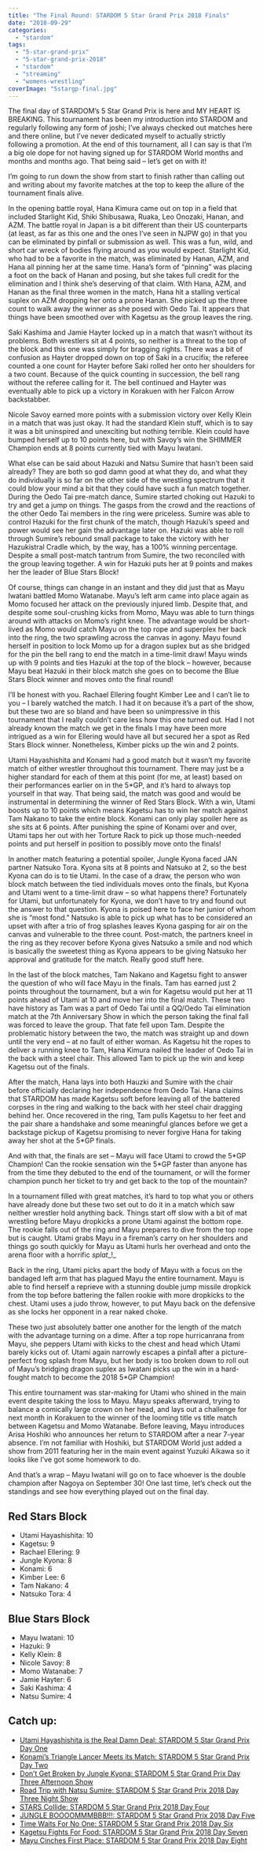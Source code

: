 ```yaml
---
title: "The Final Round: STARDOM 5 Star Grand Prix 2018 Finals"
date: "2018-09-29"
categories: 
  - "stardom"
tags: 
  - "5-star-grand-prix"
  - "5-star-grand-prix-2018"
  - "stardom"
  - "streaming"
  - "womens-wrestling"
coverImage: "5stargp-final.jpg"
---
```


The final day of STARDOM’s 5 Star Grand Prix is here and MY HEART IS BREAKING. This tournament has been my introduction into STARDOM and regularly following any form of joshi; I’ve always checked out matches here and there online, but I’ve never dedicated myself to actually strictly following a promotion. At the end of this tournament, all I can say is that I’m a big ole dope for not having signed up for STARDOM World months and months and months ago. That being said – let’s get on with it!

I’m going to run down the show from start to finish rather than calling out and writing about my favorite matches at the top to keep the allure of the tournament finals alive.

In the opening battle royal, Hana Kimura came out on top in a field that included Starlight Kid, Shiki Shibusawa, Ruaka, Leo Onozaki, Hanan, and AZM. The battle royal in Japan is a bit different than their US counterparts (at least, as far as this one and the ones I’ve seen in NJPW go) in that you can be eliminated by pinfall or submission as well. This was a fun, wild, and short car wreck of bodies flying around as you would expect. Starlight Kid, who had to be a favorite in the match, was eliminated by Hanan, AZM, and Hana all pinning her at the same time. Hana’s form of “pinning” was placing a foot on the back of Hanan and posing, but she takes full credit for the elimination and I think she’s deserving of that claim. With Hana, AZM, and Hanan as the final three women in the match, Hana hit a stalling vertical suplex on AZM dropping her onto a prone Hanan. She picked up the three count to walk away the winner as she posed with Oedo Tai. It appears that things have been smoothed over with Kagetsu as the group leaves the ring.

<Tweet tweetId="1044409533353779201" />

Saki Kashima and Jamie Hayter locked up in a match that wasn’t without its problems. Both wrestlers sit at 4 points, so neither is a threat to the top of the block and this one was simply for bragging rights. There was a bit of confusion as Hayter dropped down on top of Saki in a crucifix; the referee counted a one count for Hayter before Saki rolled her onto her shoulders for a two count. Because of the quick counting in succession, the bell rang without the referee calling for it. The bell continued and Hayter was eventually able to pick up a victory in Korakuen with her Falcon Arrow backstabber.

Nicole Savoy earned more points with a submission victory over Kelly Klein in a match that was just okay. It had the standard Klein stuff, which is to say it was a bit uninspired and unexciting but nothing terrible. Klein could have bumped herself up to 10 points here, but with Savoy’s win the SHIMMER Champion ends at 8 points currently tied with Mayu Iwatani.

What else can be said about Hazuki and Natsu Sumire that hasn’t been said already? They are both so god damn good at what they do, and what they do individually is so far on the other side of the wrestling spectrum that it could blow your mind a bit that they could have such a fun match together. During the Oedo Tai pre-match dance, Sumire started choking out Hazuki to try and get a jump on things. The gasps from the crowd and the reactions of the other Oedo Tai members in the ring were priceless. Sumire was able to control Hazuki for the first chunk of the match, though Hazuki’s speed and power would see her gain the advantage later on. Hazuki was able to roll through Sumire’s rebound small package to take the victory with her Hazukistral Cradle which, by the way, has a 100% winning percentage. Despite a small post-match tantrum from Sumire, the two reconciled with the group leaving together. A win for Hazuki puts her at 9 points and makes her the leader of Blue Stars Block!

<Tweet tweetId="1044780182693797888" />

Of course, things can change in an instant and they did just that as Mayu Iwatani battled Momo Watanabe. Mayu’s left arm came into place again as Momo focused her attack on the previously injured limb. Despite that, and despite some soul-crushing kicks from Momo, Mayu was able to turn things around with attacks on Momo’s right knee. The advantage would be short-lived as Momo would catch Mayu on the top rope and superplex her back into the ring, the two sprawling across the canvas in agony. Mayu found herself in position to lock Momo up for a dragon suplex but as she bridged for the pin the bell rang to end the match in a time-limit draw! Mayu winds up with 9 points and ties Hazuki at the top of the block – however, because Mayu beat Hazuki in their block match she goes on to become the Blue Stars Block winner and moves onto the final round!

<Tweet tweetId="1044808021736640514" />

I’ll be honest with you. Rachael Ellering fought Kimber Lee and I can’t lie to you – I barely watched the match. I had it on because it’s a part of the show, but these two are so bland and have been so unimpressive in this tournament that I really couldn’t care less how this one turned out. Had I not already known the match we get in the finals I may have been more intrigued as a win for Ellering would have all but secured her a spot as Red Stars Block winner. Nonetheless, Kimber picks up the win and 2 points.

Utami Hayashishita and Konami had a good match but it wasn’t my favorite match of either wrestler throughout this tournament. There may just be a higher standard for each of them at this point (for me, at least) based on their performances earlier on in the 5\*GP, and it’s hard to always top yourself in that way. That being said, the match was good and would be instrumental in determining the winner of Red Stars Block. With a win, Utami boosts up to 10 points which means Kagetsu has to win her match against Tam Nakano to take the entire block. Konami can only play spoiler here as she sits at 6 points. After punishing the spine of Konami over and over, Utami taps her out with her Torture Rack to pick up those much-needed points and put herself in position to possibly move onto the finals!

In another match featuring a potential spoiler, Jungle Kyona faced JAN partner Natsuko Tora. Kyona sits at 8 points and Natsuko at 2, so the best Kyona can do is to tie Utami. In the case of a draw, the person who won block match between the tied individuals moves onto the finals, but Kyona and Utami went to a time-limit draw – so what happens there? Fortunately for Utami, but unfortunately for Kyona, we don’t have to try and found out the answer to that question. Kyona is poised here to face her junior of whom she is “most fond.” Natsuko is able to pick up what has to be considered an upset with after a trio of frog splashes leaves Kyona gasping for air on the canvas and vulnerable to the three count. Post-match, the partners kneel in the ring as they recover before Kyona gives Natsuko a smile and nod which is basically the sweetest thing as Kyona appears to be giving Natsuko her approval and gratitude for the match. Really good stuff here.

In the last of the block matches, Tam Nakano and Kagetsu fight to answer the question of who will face Mayu in the finals. Tam has earned just 2 points throughout the tournament, but a win for Kagetsu would put her at 11 points ahead of Utami at 10 and move her into the final match. These two have history as Tam was a part of Oedo Tai until a QQ/Oedo Tai elimination match at the 7th Anniversary Show in which the person taking the final fall was forced to leave the group. That fate fell upon Tam. Despite the problematic history between the two, the match was straight up and down until the very end – at no fault of either woman. As Kagetsu hit the ropes to deliver a running knee to Tam, Hana Kimura nailed the leader of Oedo Tai in the back with a steel chair. This allowed Tam to pick up the win and keep Kagetsu out of the finals.

<Tweet tweetId="1045246226185125890" />

After the match, Hana lays into both Hauzki and Sumire with the chair before officially declaring her independence from Oedo Tai. Hana claims that STARDOM has made Kagetsu soft before leaving all of the battered corpses in the ring and walking to the back with her steel chair dragging behind her. Once recovered in the ring, Tam pulls Kagetsu to her feet and the pair share a handshake and some meaningful glances before we get a backstage pickup of Kagetsu promising to never forgive Hana for taking away her shot at the 5\*GP finals.

And with that, the finals are set – Mayu will face Utami to crowd the 5\*GP Champion! Can the rookie sensation win the 5\*GP faster than anyone has from the time they debuted to the end of the tournament, or will the former champion punch her ticket to try and get back to the top of the mountain?

In a tournament filled with great matches, it’s hard to top what you or others have already done but these two set out to do it in a match which saw neither wrestler hold anything back. Things start off slow with a bit of mat wrestling before Mayu dropkicks a prone Utami against the bottom rope. The rookie falls out of the ring and Mayu prepares to dive from the top rope but is caught. Utami grabs Mayu in a fireman’s carry on her shoulders and things go south quickly for Mayu as Utami hurls her overhead and onto the arena floor with a horrific _splat__!_

Back in the ring, Utami picks apart the body of Mayu with a focus on the bandaged left arm that has plagued Mayu the entire tournament. Mayu is able to find herself a reprieve with a stunning double jump missile dropkick from the top before battering the fallen rookie with more dropkicks to the chest. Utami uses a judo throw, however, to put Mayu back on the defensive as she locks her opponent in a rear naked choke.

These two just absolutely batter one another for the length of the match with the advantage turning on a dime. After a top rope hurricanrana from Mayu, she peppers Utami with kicks to the chest and head which Utami barely kicks out of. Utami again narrowly escapes a pinfall after a picture-perfect frog splash from Mayu, but her body is too broken down to roll out of Mayu’s bridging dragon suplex as Iwatani picks up the win in a hard-fought match to become the 2018 5\*GP Champion!

<Tweet tweetId="1044241201891729410" />

This entire tournament was star-making for Utami who shined in the main event despite taking the loss to Mayu. Mayu speaks afterward, trying to balance a comically large crown on her head, and lays out a challenge for next month in Korakuen to the winner of the looming title vs title match between Kagetsu and Momo Watanabe. Before leaving, Mayu introduces Arisa Hoshiki who announces her return to STARDOM after a near 7-year absence. I’m not familiar with Hoshiki, but STARDOM World just added a show from 2011 featuring her in the main event against Yuzuki Aikawa so it looks like I’ve got some homework to do.

And that’s a wrap – Mayu Iwatani will go on to face whoever is the double champion after Nagoya on September 30! One last time, let’s check out the standings and see how everything played out on the final day.

## Red Stars Block

- Utami Hayashishita: 10
- Kagetsu: 9
- Rachael Ellering: 9
- Jungle Kyona: 8
- Konami: 6
- Kimber Lee: 6
- Tam Nakano: 4
- Natsuko Tora: 4

## Blue Stars Block

- Mayu Iwatani: 10
- Hazuki: 9
- Kelly Klein: 8
- Nicole Savoy: 8
- Momo Watanabe: 7
- Jamie Hayter: 6
- Saki Kashima: 4
- Natsu Sumire: 4

## Catch up:

- [Utami Hayashishita is the Real Damn Deal: STARDOM 5 Star Grand Prix Day One](https://www.gansobomb.com/2018/08/21/stardom-5-star-grand-prix-day-one/)
- [Konami’s Triangle Lancer Meets its Match: STARDOM 5 Star Grand Prix Day Two](https://www.gansobomb.com/2018/08/25/stardom-5-star-grand-prix-day-two/)
- [Don’t Get Broken by Jungle Kyona: STARDOM 5 Star Grand Prix Day Three Afternoon Show](https://www.gansobomb.com/2018/08/30/stardom-5-star-grand-prix-day-three-afternoon-show/)
- [Road Trip with Natsu Sumire: STARDOM 5 Star Grand Prix 2018 Day Three Night Show](https://www.gansobomb.com/2018/09/01/stardom-5-star-grand-prix-day-three-night-show/)
- [STARS Collide: STARDOM 5 Star Grand Prix 2018 Day Four](https://www.gansobomb.com/2018/09/08/stardom-5-star-grand-prix-2018-day-four/)
- [JUNGLE BOOOOMMMBBB!!!: STARDOM 5 Star Grand Prix 2018 Day Five](https://www.gansobomb.com/2018/09/12/stardom-5-star-grand-prix-2018-day-five/)
- [Time Waits For No One: STARDOM 5 Star Grand Prix 2018 Day Six](https://www.gansobomb.com/2018/09/16/stardom-5-star-grand-prix-2018-day-six/)
- [Kagetsu Fights For Food: STARDOM 5 Star Grand Prix 2018 Day Seven](https://www.gansobomb.com/2018/09/22/stardom-5-star-grand-prix-2018-day-seven/)
- [Mayu Cinches First Place: STARDOM 5 Star Grand Prix 2018 Day Eight](https://www.gansobomb.com/2018/09/25/stardom-5-star-grand-prix-2018-day-eight/)
